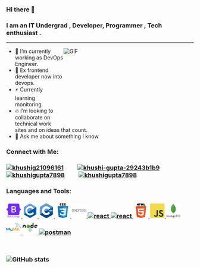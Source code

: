 ### Hi there 👋

<!--
**JanitChawla/JanitChawla** is a ✨ _special_ ✨ repository because its `README.md` (this file) appears on your GitHub profile.

Here are some ideas to get you started:

- 🔭 I’m currently working on ...
- 🌱 I’m currently learning ...
- 👯 I’m looking to collaborate on ...
- 🤔 I’m looking for help with ...
- 💬 Ask me about ...
- 📫 How to reach me: ...
- 😄 Pronouns: ...
- ⚡ Fun fact: ...
-->
<h3>I am an IT Undergrad , Developer, Programmer , Tech enthusiast . 
</h3>
<hr/>

<img align="right" height="200px" width="350px" alt="GIF" src="https://media.giphy.com/media/SpopD7IQN2gK3qN4jS/giphy.gif" />


- 👀 I’m currently working as DevOps Engineer.
- 🌱 Ex frontend developer now into devops.
- ⚡ Currently learning monitoring.
- 🔥 I’m looking to collaborate on technical work sites and 
      on ideas that count.
- 💬 Ask me about something I know
  <br/>
  
 <h3>Connect with Me:<h3>

<p align="centre">
<a href= "https://twitter.com/janitchawla" target="blank"><img style="margin-right: 2em" src="https://raw.githubusercontent.com/rahuldkjain/github-profile-readme-generator/master/src/images/icons/Social/twitter.svg" alt="khushig21096161" height="40" width="40" /></a>
<a href="https://www.linkedin.com/in/janit-chawla-478457191/" target="blank"><img style="margin-right: 2em" src="https://raw.githubusercontent.com/rahuldkjain/github-profile-readme-generator/master/src/images/icons/Social/linked-in-alt.svg" alt="khushi-gupta-29243b1b9" height="40" width="40" /></a>
<a href="https://www.instagram.com/chawlajanit/" target="blank"><img style="margin-right: 2em" src="https://raw.githubusercontent.com/rahuldkjain/github-profile-readme-generator/master/src/images/icons/Social/instagram.svg" alt="khushigupta7898" height="40" width="40" /></a>
<a href="https://janitchawla-portfolio.netlify.app/" target="blank"><img style="margin-right: 2em" src="https://www.pngkit.com/png/full/104-1049388_world-wide-web-logo-vector-transparent-background-website.png" alt="khushigupta7898" height="40" width="40" /></a>
 <h3>Languages and Tools:<h3>

<p> 
<a href="https://getbootstrap.com" target="_blank"> <img src="https://raw.githubusercontent.com/devicons/devicon/master/icons/bootstrap/bootstrap-plain-wordmark.svg" alt="bootstrap" width="40" height="40"/> </a>
<a href="https://www.cprogramming.com/" target="_blank"> <img src="https://raw.githubusercontent.com/devicons/devicon/master/icons/c/c-original.svg" alt="c" width="40" height="40"/> </a> 
<a href="https://www.w3schools.com/cpp/" target="_blank"> <img src="https://raw.githubusercontent.com/devicons/devicon/master/icons/cplusplus/cplusplus-original.svg" alt="cplusplus" width="40" height="40"/> </a> 
<a href="https://www.w3schools.com/css/" target="_blank"> <img src="https://raw.githubusercontent.com/devicons/devicon/master/icons/css3/css3-original-wordmark.svg" alt="css3" width="40" height="40"/> </a> 
<a href="https://expressjs.com" target="_blank"> <img src="https://raw.githubusercontent.com/devicons/devicon/master/icons/express/express-original-wordmark.svg" alt="express" width="40" height="40"/> </a> 
<a href="https://reactjs.org/" target="_blank"> <img src="https://reactjs.org/logo-og.png" alt="react" width="50" height="40"/> </a> 
<a href="https://docs.soliditylang.org/en/v0.8.11/" target="_blank"> <img src="https://res.cloudinary.com/practicaldev/image/fetch/s--Rxmub8vz--/c_imagga_scale,f_auto,fl_progressive,h_420,q_auto,w_1000/https://dev-to-uploads.s3.amazonaws.com/uploads/articles/5jd65usaioipnkv5xs5a.png" alt="react" width="50" height="40"/> </a> 
<a href="https://www.w3.org/html/" target="_blank"> <img src="https://raw.githubusercontent.com/devicons/devicon/master/icons/html5/html5-original-wordmark.svg" alt="html5" width="40" height="40"/> </a> 
<a href="https://developer.mozilla.org/en-US/docs/Web/JavaScript" target="_blank"> <img src="https://raw.githubusercontent.com/devicons/devicon/master/icons/javascript/javascript-original.svg" alt="javascript" width="40" height="40"/> </a> 
<a href="https://www.mongodb.com/" target="_blank"> <img src="https://raw.githubusercontent.com/devicons/devicon/master/icons/mongodb/mongodb-original-wordmark.svg" alt="mongodb" width="40" height="40"/> </a> 
<a href="https://www.mysql.com/" target="_blank"> <img src="https://raw.githubusercontent.com/devicons/devicon/master/icons/mysql/mysql-original-wordmark.svg" alt="mysql" width="40" height="40"/> </a> 
<a href="https://nodejs.org" target="_blank"> <img src="https://raw.githubusercontent.com/devicons/devicon/master/icons/nodejs/nodejs-original-wordmark.svg" alt="nodejs" width="40" height="40"/> </a> 
<a href="https://postman.com" target="_blank"> <img src="https://www.vectorlogo.zone/logos/getpostman/getpostman-icon.svg" alt="postman" width="40" height="40"/> </a> <a href="https://www.python.org" target="_blank">  </a> </p>

   <br/>
   


![GitHub stats](https://github-readme-stats.vercel.app/api?username=janitchawla&show_icons=true)  

  
